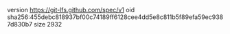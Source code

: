 version https://git-lfs.github.com/spec/v1
oid sha256:455debc818937bf00c74189ff6128cee4dd5e8c811b5f89efa59ec9387d830b7
size 2932
